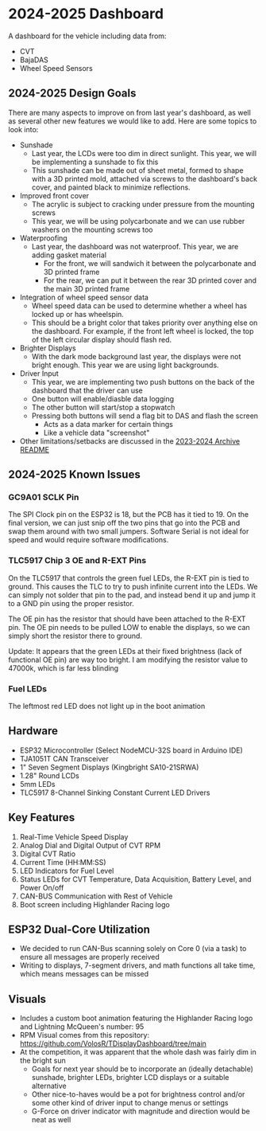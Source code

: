# 2024-2025 Dashboard

A dashboard for the vehicle including data from:
* CVT
* BajaDAS
* Wheel Speed Sensors

## 2024-2025 Design Goals

There are many aspects to improve on from last year's dashboard, as well as several other new features we would like to add. Here are some topics to look into:

* Sunshade
  * Last year, the LCDs were too dim in direct sunlight. This year, we will be implementing a sunshade to fix this
  * This sunshade can be made out of sheet metal, formed to shape with a 3D printed mold, attached via screws to the dashboard's back cover, and painted black to minimize reflections.
 * Improved front cover
     * The acrylic is subject to cracking under pressure from the mounting screws
     * This year, we will be using polycarbonate and we can use rubber washers on the mounting screws too
 * Waterproofing
     * Last year, the dashboard was not waterproof. This year, we are adding gasket material
          * For the front, we will sandwich it between the polycarbonate and 3D printed frame
          * For the rear, we can put it between the rear 3D printed cover and the main 3D printed frame
* Integration of wheel speed sensor data
     * Wheel speed data can be used to determine whether a wheel has locked up or has wheelspin.
     * This should be a bright color that takes priority over anything else on the dashboard. For example, if the front left wheel is locked, the top of the left circular display should flash red.
* Brighter Displays
     * With the dark mode background last year, the displays were not bright enough. This year we are using light backgrounds.
* Driver Input
     * This year, we are implementing two push buttons on the back of the dashboard that the driver can use
     * One button will enable/diasble data logging
     * The other button will start/stop a stopwatch
     * Pressing both buttons will send a flag bit to DAS and flash the screen
          * Acts as a data marker for certain things
          * Like a vehicle data "screenshot"
* Other limitations/setbacks are discussed in the [2023-2024 Archive README](https://github.com/NJIT-Highlander-Racing-Electrical/Dashboard/tree/main/2023-2024%20Archive)

## 2024-2025 Known Issues

### GC9A01 SCLK Pin

The SPI Clock pin on the ESP32 is 18, but the PCB has it tied to 19. On the final version, we can just snip off the two pins that go into the PCB and swap them around with two small jumpers. Software Serial is not ideal for speed and would require software modifications.

### TLC5917 Chip 3 OE and R-EXT Pins

On the TLC5917 that controls the green fuel LEDs, the R-EXT pin is tied to ground. This causes the TLC to try to push infinite current into the LEDs. We can simply not solder that pin to the pad, and instead bend it up and jump it to a GND pin using the proper resistor.

The OE pin has the resistor that should have been attached to the R-EXT pin. The OE pin needs to be pulled LOW to enable the displays, so we can simply short the resistor there to ground.

Update: It appears that the green LEDs at their fixed brightness (lack of functional OE pin) are way too bright. I am modifying the resistor value to 47000k, which is far less blinding

### Fuel LEDs

 The leftmost red LED does not light up in the boot animation
 


## Hardware

* ESP32 Microcontroller (Select NodeMCU-32S board in Arduino IDE)
* TJA1051T CAN Transceiver
* 1" Seven Segment Displays (Kingbright SA10-21SRWA)
* 1.28" Round LCDs
* 5mm LEDs
* TLC5917 8-Channel Sinking Constant Current LED Drivers

## Key Features

1. Real-Time Vehicle Speed Display
2. Analog Dial and Digital Output of CVT RPM
4. Digital CVT Ratio
5. Current Time (HH:MM:SS)
6. LED Indicators for Fuel Level
7. Status LEDs for CVT Temperature, Data Acquisition, Battery Level, and Power On/off
8. CAN-BUS Communication with Rest of Vehicle
9. Boot screen including Highlander Racing logo

## ESP32 Dual-Core Utilization

* We decided to run CAN-Bus scanning solely on Core 0 (via a task) to ensure all messages are properly received
* Writing to displays, 7-segment drivers, and math functions all take time, which means messages can be missed

## Visuals

* Includes a custom boot animation featuring the Highlander Racing logo and Lightning McQueen's number: 95
* RPM Visual comes from this repository: https://github.com/VolosR/TDisplayDashboard/tree/main
* At the competition, it was apparent that the whole dash was fairly dim in the bright sun
  * Goals for next year should be to incorporate an (ideally detachable) sunshade, brighter LEDs, brighter LCD displays or a suitable alternative
  * Other nice-to-haves would be a pot for brightness control and/or some other kind of driver input to change menus or settings
  * G-Force on driver indicator with magnitude and direction would be neat as well
